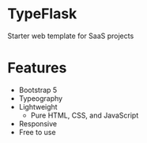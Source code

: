 # TypeFlask
Starter web template for SaaS projects

# Features
- Bootstrap 5
- Typeography
- Lightweight
	- Pure HTML, CSS, and JavaScript
- Responsive
- Free to use
